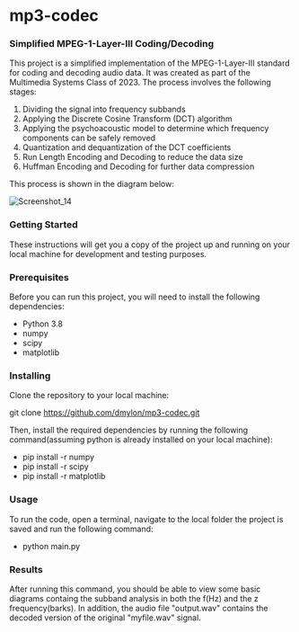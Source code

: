 # mp3-codec

### Simplified MPEG-1-Layer-III Coding/Decoding

This project is a simplified implementation of the MPEG-1-Layer-III standard for coding and decoding audio data. It was created as part of the Multimedia Systems Class of 2023. The process involves the following stages:

1. Dividing the signal into frequency subbands
2. Applying the Discrete Cosine Transform (DCT) algorithm
3. Applying the psychoacoustic model to determine which frequency components can be safely removed
4. Quantization and dequantization of the DCT coefficients
5. Run Length Encoding and Decoding to reduce the data size
6. Huffman Encoding and Decoding for further data compression

This process is shown in the diagram below:

![Screenshot_14](https://user-images.githubusercontent.com/47897459/213874673-391f1d0b-4f91-4a6e-ba82-d9b2d5820945.png)


### Getting Started
These instructions will get you a copy of the project up and running on your local machine for development and testing purposes.

### Prerequisites
Before you can run this project, you will need to install the following dependencies:

- Python 3.8
- numpy
- scipy
- matplotlib

### Installing
Clone the repository to your local machine:

git clone https://github.com/dmylon/mp3-codec.git

Then, install the required dependencies by running the following command(assuming python is already installed on your local machine):

- pip install -r numpy
- pip install -r scipy
- pip install -r matplotlib

### Usage
To run the code, open a terminal, navigate to the local folder the project is saved and run the following command:

- python main.py

### Results
After running this command, you should be able to view some basic diagrams containg the subband analysis in both the f(Hz) and the z frequency(barks). In addition, the audio file "output.wav" contains the decoded version of the original "myfile.wav" signal.
